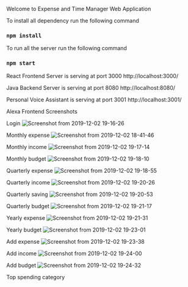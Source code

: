 Welcome to Expense and Time Manager Web Application

To install all dependency run the following command

### `npm install`

To run all the server run the following command

### `npm start`

React Frontend Server is serving at port 3000
http://localhost:3000/

Java Backend Server is serving at port 8080
http://localhost:8080/

Personal Voice Assistant is serving at port 3001
http://localhost:3001/

Alexa Frontend Screenshots

Login
![Screenshot from 2019-12-02 19-16-26](https://user-images.githubusercontent.com/33761930/70018024-ab54c500-1539-11ea-940f-10b09f4c844e.png)

Monthly expense
![Screenshot from 2019-12-02 18-41-46](https://user-images.githubusercontent.com/33761930/70016119-49de2780-1534-11ea-8551-90b8d98d00aa.png)

Monthly income
![Screenshot from 2019-12-02 19-17-14](https://user-images.githubusercontent.com/33761930/70018273-772dd400-153a-11ea-8b52-3145f3d596dd.png)

Monthly budget
![Screenshot from 2019-12-02 19-18-10](https://user-images.githubusercontent.com/33761930/70018302-8b71d100-153a-11ea-9399-d1b801fb683e.png)

Quarterly expense
![Screenshot from 2019-12-02 19-18-55](https://user-images.githubusercontent.com/33761930/70018306-90368500-153a-11ea-988a-c1c8edd7d805.png)

Quarterly income
![Screenshot from 2019-12-02 19-20-26](https://user-images.githubusercontent.com/33761930/70018318-9e84a100-153a-11ea-868b-cb0a5e66b57e.png)

Quarterly saving
![Screenshot from 2019-12-02 19-20-53](https://user-images.githubusercontent.com/33761930/70018331-a2182800-153a-11ea-9fb7-5b1384f7b90f.png)

Quarterly budget
![Screenshot from 2019-12-02 19-21-17](https://user-images.githubusercontent.com/33761930/70018335-a5131880-153a-11ea-8cd0-ba78735b1edc.png)

Yearly expense
![Screenshot from 2019-12-02 19-21-31](https://user-images.githubusercontent.com/33761930/70018336-a7757280-153a-11ea-82d8-fbbcf6bf8dba.png)

Yearly budget
![Screenshot from 2019-12-02 19-23-01](https://user-images.githubusercontent.com/33761930/70018341-acd2bd00-153a-11ea-9c5c-44b492d83079.png)

Add expense
![Screenshot from 2019-12-02 19-23-38](https://user-images.githubusercontent.com/33761930/70018348-b0feda80-153a-11ea-9291-54b293baf567.png)

Add income
![Screenshot from 2019-12-02 19-24-00](https://user-images.githubusercontent.com/33761930/70018358-b6f4bb80-153a-11ea-87a3-359a27a805de.png)

Add budget
![Screenshot from 2019-12-02 19-24-32](https://user-images.githubusercontent.com/33761930/70018366-b9efac00-153a-11ea-98c8-e46078baa658.png)

Top spending category

